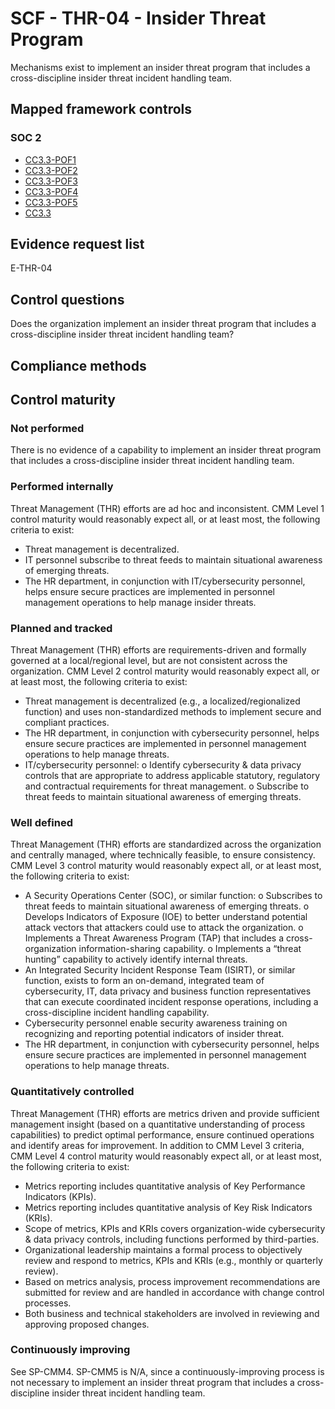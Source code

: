 # SCF - THR-04 - Insider Threat Program
Mechanisms exist to implement an insider threat program that includes a cross-discipline insider threat incident handling team.
## Mapped framework controls
### SOC 2
- [CC3.3-POF1](../soc2/cc33-pof1.md)
- [CC3.3-POF2](../soc2/cc33-pof2.md)
- [CC3.3-POF3](../soc2/cc33-pof3.md)
- [CC3.3-POF4](../soc2/cc33-pof4.md)
- [CC3.3-POF5](../soc2/cc33-pof5.md)
- [CC3.3](../soc2/cc33.md)

## Evidence request list
E-THR-04

## Control questions
Does the organization implement an insider threat program that includes a cross-discipline insider threat incident handling team?

## Compliance methods


## Control maturity
### Not performed
There is no evidence of a capability to implement an insider threat program that includes a cross-discipline insider threat incident handling team.

### Performed internally
Threat Management (THR) efforts are ad hoc and inconsistent. CMM Level 1 control maturity would reasonably expect all, or at least most, the following criteria to exist:
- Threat management is decentralized.
- IT personnel subscribe to threat feeds to maintain situational awareness of emerging threats.
- The HR department, in conjunction with IT/cybersecurity personnel, helps ensure secure practices are implemented in personnel management operations to help manage insider threats.

### Planned and tracked
Threat Management (THR) efforts are requirements-driven and formally governed at a local/regional level, but are not consistent across the organization. CMM Level 2 control maturity would reasonably expect all, or at least most, the following criteria to exist:
- Threat management is decentralized (e.g., a localized/regionalized function) and uses non-standardized methods to implement secure and compliant practices.
- The HR department, in conjunction with cybersecurity personnel, helps ensure secure practices are implemented in personnel management operations to help manage threats.
- IT/cybersecurity personnel:
o	Identify cybersecurity & data privacy controls that are appropriate to address applicable statutory, regulatory and contractual requirements for threat management.
o	Subscribe to threat feeds to maintain situational awareness of emerging threats.

### Well defined
Threat Management (THR) efforts are standardized across the organization and centrally managed, where technically feasible, to ensure consistency. CMM Level 3 control maturity would reasonably expect all, or at least most, the following criteria to exist:
- A Security Operations Center (SOC), or similar function:
o	Subscribes to threat feeds to maintain situational awareness of emerging threats.
o	Develops Indicators of Exposure (IOE) to better understand potential attack vectors that attackers could use to attack the organization.
o	Implements a Threat Awareness Program (TAP) that includes a cross-organization information-sharing capability.
o	Implements a “threat hunting” capability to actively identify internal threats.
- An Integrated Security Incident Response Team (ISIRT), or similar function, exists to form an on-demand, integrated team of cybersecurity, IT, data privacy and business function representatives that can execute coordinated incident response operations, including a cross-discipline incident handling capability.
- Cybersecurity personnel enable security awareness training on recognizing and reporting potential indicators of insider threat.
- The HR department, in conjunction with cybersecurity personnel, helps ensure secure practices are implemented in personnel management operations to help manage threats.

### Quantitatively controlled
Threat Management (THR) efforts are metrics driven and provide sufficient management insight (based on a quantitative understanding of process capabilities) to predict optimal performance, ensure continued operations and identify areas for improvement. In addition to CMM Level 3 criteria, CMM Level 4 control maturity would reasonably expect all, or at least most, the following criteria to exist:
- Metrics reporting includes quantitative analysis of Key Performance Indicators (KPIs).
- Metrics reporting includes quantitative analysis of Key Risk Indicators (KRIs).
- Scope of metrics, KPIs and KRIs covers organization-wide cybersecurity & data privacy controls, including functions performed by third-parties.
- Organizational leadership maintains a formal process to objectively review and respond to metrics, KPIs and KRIs (e.g., monthly or quarterly review).
- Based on metrics analysis, process improvement recommendations are submitted for review and are handled in accordance with change control processes.
- Both business and technical stakeholders are involved in reviewing and approving proposed changes.

### Continuously improving
See SP-CMM4. SP-CMM5 is N/A, since a continuously-improving process is not necessary to implement an insider threat program that includes a cross-discipline insider threat incident handling team.
